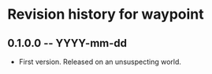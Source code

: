 # Revision history for waypoint

## 0.1.0.0 -- YYYY-mm-dd

* First version. Released on an unsuspecting world.
